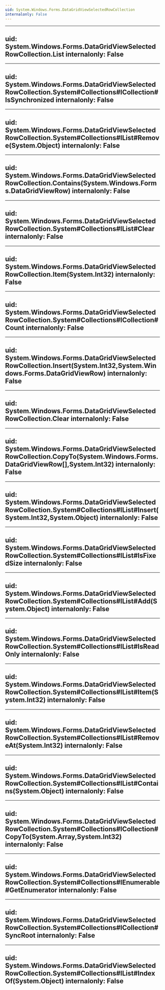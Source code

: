 ```yaml
---
uid: System.Windows.Forms.DataGridViewSelectedRowCollection
internalonly: False
---
```


---
uid: System.Windows.Forms.DataGridViewSelectedRowCollection.List
internalonly: False
---

---
uid: System.Windows.Forms.DataGridViewSelectedRowCollection.System#Collections#ICollection#IsSynchronized
internalonly: False
---

---
uid: System.Windows.Forms.DataGridViewSelectedRowCollection.System#Collections#IList#Remove(System.Object)
internalonly: False
---

---
uid: System.Windows.Forms.DataGridViewSelectedRowCollection.Contains(System.Windows.Forms.DataGridViewRow)
internalonly: False
---

---
uid: System.Windows.Forms.DataGridViewSelectedRowCollection.System#Collections#IList#Clear
internalonly: False
---

---
uid: System.Windows.Forms.DataGridViewSelectedRowCollection.Item(System.Int32)
internalonly: False
---

---
uid: System.Windows.Forms.DataGridViewSelectedRowCollection.System#Collections#ICollection#Count
internalonly: False
---

---
uid: System.Windows.Forms.DataGridViewSelectedRowCollection.Insert(System.Int32,System.Windows.Forms.DataGridViewRow)
internalonly: False
---

---
uid: System.Windows.Forms.DataGridViewSelectedRowCollection.Clear
internalonly: False
---

---
uid: System.Windows.Forms.DataGridViewSelectedRowCollection.CopyTo(System.Windows.Forms.DataGridViewRow[],System.Int32)
internalonly: False
---

---
uid: System.Windows.Forms.DataGridViewSelectedRowCollection.System#Collections#IList#Insert(System.Int32,System.Object)
internalonly: False
---

---
uid: System.Windows.Forms.DataGridViewSelectedRowCollection.System#Collections#IList#IsFixedSize
internalonly: False
---

---
uid: System.Windows.Forms.DataGridViewSelectedRowCollection.System#Collections#IList#Add(System.Object)
internalonly: False
---

---
uid: System.Windows.Forms.DataGridViewSelectedRowCollection.System#Collections#IList#IsReadOnly
internalonly: False
---

---
uid: System.Windows.Forms.DataGridViewSelectedRowCollection.System#Collections#IList#Item(System.Int32)
internalonly: False
---

---
uid: System.Windows.Forms.DataGridViewSelectedRowCollection.System#Collections#IList#RemoveAt(System.Int32)
internalonly: False
---

---
uid: System.Windows.Forms.DataGridViewSelectedRowCollection.System#Collections#IList#Contains(System.Object)
internalonly: False
---

---
uid: System.Windows.Forms.DataGridViewSelectedRowCollection.System#Collections#ICollection#CopyTo(System.Array,System.Int32)
internalonly: False
---

---
uid: System.Windows.Forms.DataGridViewSelectedRowCollection.System#Collections#IEnumerable#GetEnumerator
internalonly: False
---

---
uid: System.Windows.Forms.DataGridViewSelectedRowCollection.System#Collections#ICollection#SyncRoot
internalonly: False
---

---
uid: System.Windows.Forms.DataGridViewSelectedRowCollection.System#Collections#IList#IndexOf(System.Object)
internalonly: False
---
